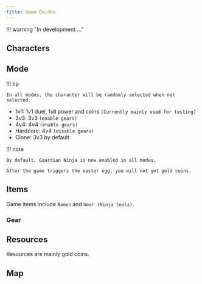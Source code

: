 ```yaml
---
title: Game Guides
---
```


!!! warning "In development ..."

## Characters

## Mode

!!! tip

    In all modes, the character will be randomly selected when not selected.

- 1v1: 1v1 duel, full power and coins `(Currently mainly used for testing)`
- 3v3: 3v3 `(enable gears)`
- 4v4: 4v4 `(enable gears)`
- Hardcore: 4v4 `(disable gears)`
- Clone: 3v3 by default

!!! note

    By default, Guardian Ninja is now enabled in all modes.

    After the game triggers the easter egg, you will not get gold coins.

## Items

Game items include `Ramen` and `Gear (Ninja tools)`.

### Gear

## Resources

Resources are mainly gold coins.

## Map
